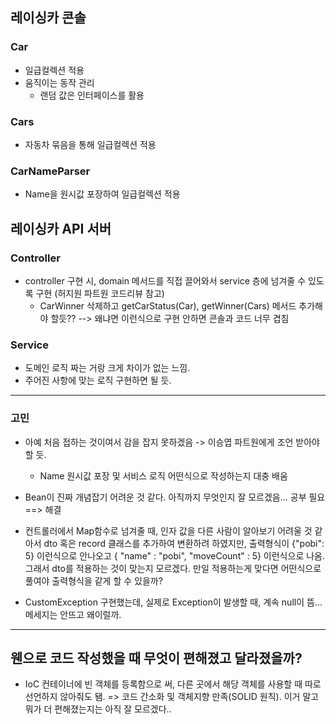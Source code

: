## 레이싱카 콘솔

### Car

- 일급컬렉션 적용
- 움직이는 동작 관리
  - 랜덤 값은 인터페이스를 활용

### Cars

- 자동차 묶음을 통해 일급컬렉션 적용

### CarNameParser

- Name을 원시값 포장하여 일급컬렉션 적용



## 레이싱카 API 서버

### Controller

- controller 구현 시, domain 메서드를 직접 끌어와서 service 층에 넘겨줄 수 있도록 구현 (허지원 파트원 코드리뷰 참고)
  - CarWinner 삭제하고 getCarStatus(Car), getWinner(Cars) 메서드 추가해야 할듯?? --> 왜냐면 이런식으로 구현 안하면 콘솔과 코드 너무 겹침


### Service 

- 도메인 로직 짜는 거랑 크게 차이가 없는 느낌.
- 주어진 사항에 맞는 로직 구현하면 될 듯.



----

### 고민

- 아예 처음 접하는 것이여서 감을 잡지 못하겠음 -> 이승엽 파트원에게 조언 받아야 할 듯.
  - Name 원시값 포장 및 서비스 로직 어떤식으로 작성하는지 대충 배움

- Bean이 진짜 개념잡기 어려운 것 같다. 아직까지 무엇인지 잘 모르겠음... 공부 필요 ==> 해결

- 컨트롤러에서 Map함수로 넘겨줄 때, 인자 값을 다른 사람이 알아보기 어려울 것 같아서 dto 혹은 record 클래스를 추가하여 변환하려 하였지만, 출력형식이 {"pobi": 5} 이런식으로 안나오고 { "name" : "pobi", "moveCount" : 5} 이런식으로 나옴. 그래서 dto를 적용하는 것이 맞는지 모르겠다. 만일 적용하는게 맞다면 어떤식으로 풀여야 출력형식을 같게 할 수 있을까?

- CustomException 구현했는데, 실제로 Exception이 발생할 때, 계속 null이 뜸...메세지는 안뜨고 왜이럴까.

---

## 웬으로 코드 작성했을 때 무엇이 편해졌고 달라졌을까?

* IoC 컨테이너에 빈 객체를 등록함으로 써, 다른 곳에서 해당 객체를 사용할 때 따로 선언하지 않아줘도 됌. => 코드 간소화 및 객체지향 만족(SOLID 원칙). 이거 말고 뭐가 더 편해졌는지는 아직 잘 모르겠다..
